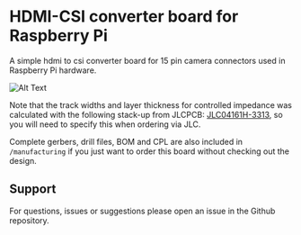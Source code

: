 # HDMI-CSI converter board for Raspberry Pi

A simple hdmi to csi converter board for 15 pin camera connectors used in Raspberry Pi hardware. 

![Alt Text](https://github.com/zibbini/rpi_hdmi-csi/blob/main/blob/assets/hdmi-csi.png)

Note that the track widths and layer thickness for controlled impedance was calculated with the following stack-up from JLCPCB: [JLC04161H-3313](https://jlcpcb.com/impedance), so you will need to specify this when ordering via JLC. 

Complete gerbers, drill files, BOM and CPL are also included in `/manufacturing` if you just want to order this board without checking out the design.

## Support 

For questions, issues or suggestions please open an issue in the Github repository.